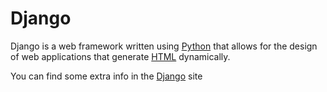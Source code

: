 # Django

Django is a web framework written using [Python](/wiki/Python) that allows for the design of web applications that generate [HTML](/wiki/HTML) dynamically.

You can find some extra info in the [Django](https://www.djangoproject.com/) site